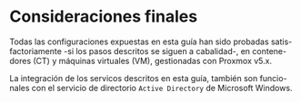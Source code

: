 # Consideraciones finales

Todas las configuraciones expuestas en esta guía han sido probadas satis-
factoriamente -si los pasos descritos se siguen a cabalidad-, en contene-
dores (CT) y máquinas virtuales (VM), gestionadas con Proxmox v5.x.

La integración de los servicos descritos en esta guía, también son funcio-
nales con el servicio de directorio `Active Directory` de Microsoft Windows.